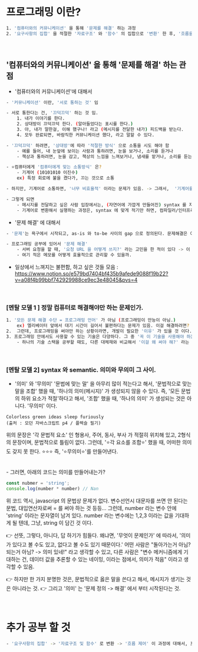 

# 프로그래밍 이란? 
``` bash
1. '컴퓨터와의 커뮤니케이션' 을 통해 '문제를 해결' 하는 과정 
2. '요구사항의 집합' 을 적절한 '자료구조' 와 '함수' 의 집합으로 '변환' 한 후, '흐름을 제어' 하는 것 (출처 : 모던 자바스크립트 p5)
```



<br>


## '컴퓨터와의 커뮤니케이션' 을 통해 '문제를 해결' 하는 관점 

- '컴퓨터와의 커뮤니케이션'에 대해서 
``` bash 
- '커뮤니케이션' 이란, '서로 통하는 것' 임 

- 서로 통한다는 건, '끄덕끄덕' 하는 것 임. 
	1. 내가 이야기를 한다. 
	2. 상대방이 끄덕끄덕 한다. (알아들었다는 표시를 한다.)
	3. 아, 내가 말한걸, 이해 했구나! 라고 (메시지를 전달한 내가) 피드백을 받는다. 
	4. 모두 완료되면, 바람직한 커뮤니케이션 했다, 라고 말할 수 있다. 

- '끄덕끄덕' 하려면, '상대방'에 따라 '적절한 방식' 으로 소통을 시도 해야 함 
	- 예를 들어, 내 눈앞에 보이는 사람과 통하려면, 눈을 보거나, 소리를 듣거나 
	- 책상과 통하려면, 눈을 감고, 책상의 느낌을 느껴보거나, 냄새를 맡거나, 소리를 듣는다. 

- ⭐컴퓨터에게 '컴퓨터에게 맞는 소통방식' 은? 
	- 기계어 (10101010 이진수) 
	ex) 특정 회로에 불을 켰다가, 끄는 것으로 소통

- 하지만, 기계어로 소통하면, '너무 비효율적' 이라는 문제가 있음. -> 그래서,  '기계어를 쓰는 컴퓨터(인터프리터/컴파일러)' 와 '사람의 말' 을 모두 이해할 수 있는 '⭐인공어' 인 '프로그래밍 언어' 를 사용한다. 

- 그렇게 되면 
	- 메시지를 전달하고 싶은 사람 입장에서는, (자연어에 가깝게 만들어진) syntax 를 지켜서, ⭐사용하기만 하면 되고⭐,
	- 기계어로 변환해서 실행하는 과정은, syntax 에 맞게 적기만 하면, 컴파일러/인터프리터가 알아서 한다. -> ⭐편리 
```


- '문제 해결' 에 대해서 
``` bash
- '문제'는 욕구에서 시작되고, as-is 와 to-be 사이의 gap 으로 정의된다. 문제해결은 이 간극을 줄이는 것 이다. 

- 프로그래밍 공부에 있어서 '문제 해결' 
	- 서버 요청을 할 때, '요청 URL 을 어떻게 쓰지?' 라는 고민을 한 적이 있다 -> 이 고민을 해결하고 있었던 것이 'REST API' 였다. 이렇게, '실제로 답답함, 혼란 등을 느끼는 것' 이 '문제 상황' 이고, 그것을 해결해 줄 수 있는 기술들을, '찾아서, 연결' 해준다. 
	- 여기 적은 메모를 어떻게 효율적으로 관리할 수 있을까. 
```
- 일상에서 느껴지는 불편함, 하고 싶은 것들 모음 : https://www.notion.so/e579bd7404bf435b9afede9088f19b22?v=a08f4b99bbf742929988ce9ec3e48045&pvs=4


<br>


### [멘탈 모델 1 ] 정말 컴퓨터로 해결해야만 하는 문제인가. 
``` bash
1. '모든 문제 해결 수단 = 프로그래밍 언어' 가 아님 (프로그래밍이 만능이 아님.) 
	ex) 엘리베이터 앞에서 대기 시간이 길어서 불편하다는 문제가 있음. 이걸 해결하려면? 엘리베이터 속도를 빠르게 할 수도 있다. 그런데, 다른 방법으로는 거울을 설치해서, 사람들이 '길다는 인지를 줄이는 것' 도 있다. 문제 해결의 수단으로써의 프로그래밍이 되어야 한다. 만능이 아니다. 
2.  그런데, 프로그래밍을 써야만 하는 상황이라면, 개발이 필요한 '이유' 가 있을 것 이다. 그리고 그 지점이 '해결해야 하는 문제' 가 된다. 
3. 프로그래밍 안에서도 사용할 수 있는 기술은 다양하다. 그 중 '꼭 이 기술을 사용해야 하는 이유' 가 명확하다면, 문제해결에서 '문제 정의' 가 자연스럽게 될 수 있다. 이러한 관점에서 사용하면, 해당 기술을 '적재적소' 에 사용할 수 있다. ⭐⭐⭐⭐⭐ 
	- 하나의 기술 스택을 공부할 때도, 다른 대체재와 비교해서 '이걸 왜 써야 해?' 라는 물음에 대답할 수 있을 정도로 공부하고, 이해해야 한다. ⭐⭐⭐⭐⭐ 
```



<br>


### [멘탈 모델 2] syntax 와 semantic. 의미와 무의미 그 사이. 

- '의미' 와 '무의미'
'문법에 맞는 말' 을 아무리 많이 적는다고 해서, '문법적으로 맞는 말을 조합' 했을 때, '하나의 의미(메시지)' 가 생성되지 않을 수 있다. 
즉, '모든 문법의 하위 요소가 적절'하다고 해서, '조합' 했을 때, '하나의 의미' 가 생성되는 것은 아니다. '무의미' 이다. 

```
Colorless green ideas sleep furiously
(출처 : 모던 자바스크립트 p4 / 플렉슬 필기)
```

위의 문장은 '각 문법적 요소' 인 형용사, 주어, 동사, 부사 가 적절히 위치해 있고, 2형식의 문장이며, 문법적으로 틀림이 없다. 
그런데, '⭐각 요소를 조합⭐' 했을 때, 어떠한 의미도 갖지 못 한다. ⭐⭐⭐
즉, '⭐무의미⭐'를 만들어낸다.

<br>
- 그러면, 아래의 코드는 의미를 만들어내는가? 

``` js
const nubmer = 'string';
console.log(number * number) // Nan
```


위 코드 역시, javascript 의 문법상 문제가 없다. 변수선언시 대문자를 쓰면 안 된다는 문법, 대입연산자로써 = 를 써야 하는 것 등등...
그런데, number 라는 변수 안에 'string' 이라는 문자열이 남겨 있다. 
number 라는 변수에는 1,2,3 이라는 값을 기대하게 될 텐데, 그냥, string 이 담긴 것 이다. 

👉 선뜻, 그렇다, 아니다, 답 하기가 힘들다. 왜냐면, '무엇이 문제인가' 에 따라서, '의미가 있다고 볼 수도 있고, 없다고 볼 수도 있기 때문이다.'
어떤 사람은 "돌아가는거 아님? 되는거 아님? -> 의미 있네!" 라고 생각할 수 있고, 
다른 사람은 "변수 메커니즘에게 기대하는 건, 데이터 값을 추론할 수 있는 네이밍, 이라는 점에서, 의미가 적음" 이라고 생각할 수 있음. 


👉 하지만 한 가지 분명한 것은, 문법적으로 옳은 말을 쓴다고 해서, 메시지가 생기는 것은 아니라는 것. 
👉 그리고 '의미' 는 '문제 정의 -> 해결' 에서 부터 시작된다는 것. 



<br>


# 추가 공부 할 것 
``` bash 
- '요구사항의 집합' -> '자료구조 및 함수' 로 변환 -> '흐름 제어' 이 과정에 대해서, 프로젝트를 해나가면서 인사이트를 쌓아야 함. 
```
